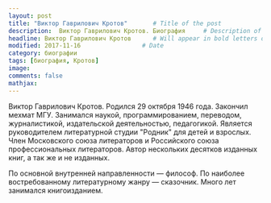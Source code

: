 ```yaml
---
layout: post
title: "Виктор Гаврилович Кротов"       # Title of the post
description:  Виктор Гаврилович Кротов. Биография     # Description of the post, used for Facebook Opengraph & Twitter
headline: Виктор Гаврилович Кротов      # Will appear in bold letters on top of the post
modified: 2017-11-16                 # Date
category: биографии
tags: [биография, Кротов]
image: 
comments: false
mathjax:
---
```


Виктор Гаврилович Кротов. 
Родился 29 октября 1946 года. 
Закончил мехмат МГУ. Занимался наукой, программированием, переводом, журналистикой, издательской деятельностью, педагогикой. 
Является руководителем литературной студии "Родник" для детей и взрослых. 
Член Московского союза литераторов и Российского союза профессиональных литераторов. 
Автор нескольких десятков изданных книг, а так же и не изданных. 

По основной внутренней направленности — философ. 
По наиболее востребованному литературному жанру — сказочник. 
Много лет занимался книгоизданием. 
